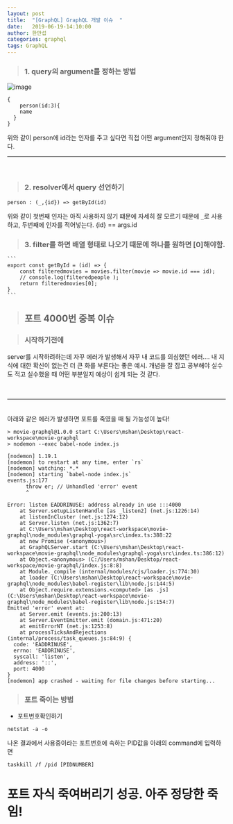 ```yaml
---
layout: post
title:  "[GraphQL] GraphQL 개발 이슈  "
date:   2019-06-19-14:10:00
author: 한만섭
categories: graphql
tags: GraphQL
---
```


> ### 1. query의 argument를 정하는 방법
![image](https://user-images.githubusercontent.com/46010705/59738578-b625e100-929c-11e9-88f4-e2ee76a3ddac.png)
```
{
	person(id:3){
    name
  }
}
```
위와 같이 person에 id라는 인자를 주고 싶다면 직접 어떤 argument인지 정해줘야 한다. 
　  

***

　  

> ### 2. resolver에서 query 선언하기 
	
  ```
  person : (_,{id}) => getById(id)
  ```
  위와 같이 첫번째 인자는 아직 사용하지 않기 떄문에 자세히 잘 모르기 때문에 `_`로 사용하고, 두번째에 인자를 적어넣는다. {id} == args.id


> ### 3. filter를 하면 배열 형태로 나오기 때문에 하나를 원하면 [0]해야함.
	
	```
	export const getById = (id) => {
	    const filteredmovies = movies.filter(movie => movie.id === id);
	    // console.log(filteredpeople );
	    return filteredmovies[0]; 
	}
	```


> ## 포트 4000번 중복 이슈 

> ### 시작하기전에
  server를 시작하려하는데 자꾸 에러가 발생해서 자꾸 내 코드를 의심했던 에러.... 내 지식에 대한 확신이 없는건 더 큰 화를 부른다는 좋은 예시. 
  개념을 잘 잡고 공부해야 실수도 적고 실수했을 때 어떤 부분일지 예상이 쉽게 되는 것 같다. 

　  
   
*** 

　  
아래와 같은 에러가 발생하면 포트를 죽였을 때 될 가능성이 높다!
```
> movie-graphql@1.0.0 start C:\Users\mshan\Desktop\react-workspace\movie-graphql
> nodemon --exec babel-node index.js

[nodemon] 1.19.1
[nodemon] to restart at any time, enter `rs`
[nodemon] watching: *.*
[nodemon] starting `babel-node index.js`
events.js:177
      throw er; // Unhandled 'error' event
      ^

Error: listen EADDRINUSE: address already in use :::4000
    at Server.setupListenHandle [as _listen2] (net.js:1226:14)
    at listenInCluster (net.js:1274:12)
    at Server.listen (net.js:1362:7)
    at C:\Users\mshan\Desktop\react-workspace\movie-graphql\node_modules\graphql-yoga\src\index.ts:388:22
    at new Promise (<anonymous>)
    at GraphQLServer.start (C:\Users\mshan\Desktop\react-workspace\movie-graphql\node_modules\graphql-yoga\src\index.ts:386:12)
    at Object.<anonymous> (C:/Users/mshan/Desktop/react-workspace/movie-graphql/index.js:8:8)
    at Module._compile (internal/modules/cjs/loader.js:774:30)
    at loader (C:\Users\mshan\Desktop\react-workspace\movie-graphql\node_modules\babel-register\lib\node.js:144:5)
    at Object.require.extensions.<computed> [as .js] (C:\Users\mshan\Desktop\react-workspace\movie-graphql\node_modules\babel-register\lib\node.js:154:7)
Emitted 'error' event at:
    at Server.emit (events.js:200:13)
    at Server.EventEmitter.emit (domain.js:471:20)
    at emitErrorNT (net.js:1253:8)
    at processTicksAndRejections (internal/process/task_queues.js:84:9) {
  code: 'EADDRINUSE',
  errno: 'EADDRINUSE',
  syscall: 'listen',
  address: '::',
  port: 4000
}
[nodemon] app crashed - waiting for file changes before starting...
```


> ### 포트 죽이는 방법

* 포트번호확인하기 
```
netstat -a -o
```

나온 결과에서 사용중이라는 포트번호에 속하는 PID값을 아래의 command에 입력하면 

```
taskkill /f /pid [PIDNUMBER]
```

# 포트 자식 죽여버리기 성공. 아주 정당한 죽임!
